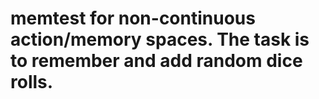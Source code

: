 # memtest for non-continuous action/memory spaces. The task is to remember and add random dice rolls.